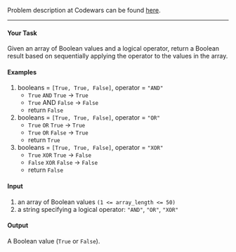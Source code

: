 Problem description at Codewars can be found
[here](https://www.codewars.com/kata/57096af70dad013aa200007b/train/python).

-------------

#### Your Task
Given an array of Boolean values and a logical operator, return a Boolean result based on
sequentially applying the operator to the values in the array.

#### Examples
1. booleans = `[True, True, False]`, operator = `"AND"`
   * `True` `AND` `True` -> `True`
   * `True` AND `False` -> `False`
   * return `False`
2. booleans = `[True, True, False]`, operator = `"OR"`
   * `True` `OR` `True` -> `True`
   * `True` `OR` `False` -> `True`
   * return `True`
3. booleans = `[True, True, False]`, operator = `"XOR"`
   * `True` `XOR` `True` -> `False`
   * `False` `XOR` `False` -> `False`
   * return `False`

#### Input
1. an array of Boolean values `(1 <= array_length <= 50)`
2. a string specifying a logical operator: `"AND"`, `"OR"`, `"XOR"`

#### Output
A Boolean value (`True` or `False`).
